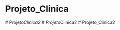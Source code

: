 # Projeto_Clinica
 
#   P r o j e t o _ C l i n i c a 2  
 #   P r o j e t o _ C l i n i c a 2  
 #   P r o j e t o _ C l i n i c a 2  
 